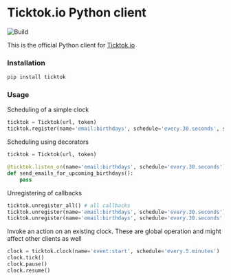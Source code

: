 # Ticktok.io Python client
![Build](https://github.com/ticktok-io/ticktok-python/workflows/Build/badge.svg)

This is the official Python client for [Ticktok.io](https://ticktok.io)

### Installation
```bash
pip install ticktok
```

### Usage
Scheduling of a simple clock
```python
ticktok = Ticktok(url, token)
ticktok.register(name='email:birthdays', schedule='every.30.seconds', send_bd_emails())
```
Scheduling using decorators
```python
ticktok = Ticktok(url, token)

@ticktok.listen_on(name='email:birthdays', schedule='every.30.seconds')
def send_emails_for_upcoming_birthdays():
    pass
```
Unregistering of callbacks
```python
ticktok.unregister_all() # all callbacks
ticktok.unregister(name='email:birthdays', schedule='every.30.seconds') # all callbacks for clock
ticktok.unregister(name='email:birthdays', schedule='every.30.seconds', callback=send_bd_emails()) # specific callback
```
Invoke an action on an existing clock. These are global operation and might affect other clients as well 
```python
clock = ticktok.clock(name='event:start', schedule='every.5.minutes')
clock.tick()
clock.pause()
clock.resume()
```




